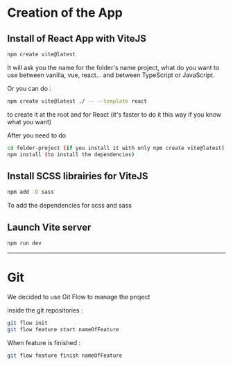 # Creation of the App

## Install of React App with ViteJS

```bash
npm create vite@latest
```

It will ask you the name for the folder's name project, what do you want to use between vanilla, vue, react... and between TypeScript or JavaScript.

Or you can do :
```bash
npm create vite@latest ./ -- --template react
```
to create it at the root and for React (it's faster to do it this way if you know what you want)

After you need to do

```bash
cd folder-project (if you install it with only npm create vite@latest)
npm install (to install the dependencies)
```

## Install SCSS librairies for ViteJS

```bash
npm add -D sass
```

To add the dependencies for scss and sass

## Launch Vite server

```bash
npm run dev
```

----

# Git

We decided to use Git Flow to manage the project

inside the git repositories :

```bash
git flow init
git flow feature start nameOfFeature
```

When feature is finished :

```bash
git flow feature finish nameOfFeature
```
